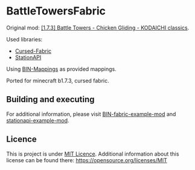 # BattleTowersFabric

Original mod: [[1.7.3] Battle Towers - Chicken Gliding - KODAICHI classics](https://www.minecraftforum.net/forums/mapping-and-modding-java-edition/minecraft-mods/1272384-1-7-3-battle-towers-chicken-gliding-kodaichi).

Used libraries:
- [Cursed-Fabric](https://minecraft-cursed-legacy.github.io)
- [StationAPI](https://github.com/ModificationStation/StationAPI)

Using [BIN-Mappings](https://github.com/calmilamsy/BIN-Mappings) as provided mappings.

Ported for minecraft b1.7.3, cursed fabric.

## Building and executing
For additional information, please visit [BIN-fabric-example-mod](https://github.com/calmilamsy/BIN-fabric-example-mod) and [stationapi-example-mod](https://github.com/calmilamsy/stationapi-example-mod/).

## Licence
This is project is under [MIT Licence](https://github.com/WaterfallFlower/BattleTowersFabric/blob/master/LICENSE). Additional information about this license can be found there: https://opensource.org/licenses/MIT
